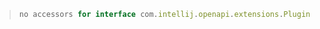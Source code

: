    >```js
   >no accessors for interface com.intellij.openapi.extensions.PluginDescriptor <caret>
   >```